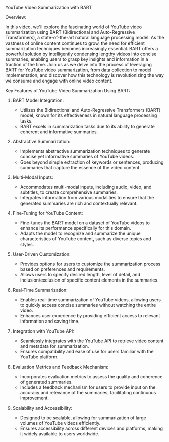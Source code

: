  YouTube Video Summarization with BART
 
Overview:

In this video, we'll explore the fascinating world of YouTube video summarization using BART (Bidirectional and Auto-Regressive Transformers), a state-of-the-art natural language processing model. As the vastness of online content continues to grow, the need for efficient summarization techniques becomes increasingly essential. BART offers a powerful solution by intelligently condensing lengthy videos into concise summaries, enabling users to grasp key insights and information in a fraction of the time. Join us as we delve into the process of leveraging BART for YouTube video summarization, from data collection to model implementation, and discover how this technology is revolutionizing the way we consume and engage with online video content.

Key Features of YouTube Video Summarization Using BART:

1. BART Model Integration:
   - Utilizes the Bidirectional and Auto-Regressive Transformers (BART) model, known for its effectiveness in natural language processing tasks.
   - BART excels in summarization tasks due to its ability to generate coherent and informative summaries.

2. Abstractive Summarization:
   - Implements abstractive summarization techniques to generate concise yet informative summaries of YouTube videos.
   - Goes beyond simple extraction of keywords or sentences, producing summaries that capture the essence of the video content.

3. Multi-Modal Inputs:
   - Accommodates multi-modal inputs, including audio, video, and subtitles, to create comprehensive summaries.
   - Integrates information from various modalities to ensure that the generated summaries are rich and contextually relevant.

4. Fine-Tuning for YouTube Content:
   - Fine-tunes the BART model on a dataset of YouTube videos to enhance its performance specifically for this domain.
   - Adapts the model to recognize and summarize the unique characteristics of YouTube content, such as diverse topics and styles.

5. User-Driven Customization:
   - Provides options for users to customize the summarization process based on preferences and requirements.
   - Allows users to specify desired length, level of detail, and inclusion/exclusion of specific content elements in the summaries.

6. Real-Time Summarization:
   - Enables real-time summarization of YouTube videos, allowing users to quickly access concise summaries without watching the entire video.
   - Enhances user experience by providing efficient access to relevant information and saving time.

7. Integration with YouTube API:
   - Seamlessly integrates with the YouTube API to retrieve video content and metadata for summarization.
   - Ensures compatibility and ease of use for users familiar with the YouTube platform.

8. Evaluation Metrics and Feedback Mechanism:
   - Incorporates evaluation metrics to assess the quality and coherence of generated summaries.
   - Includes a feedback mechanism for users to provide input on the accuracy and relevance of the summaries, facilitating continuous improvement.

9. Scalability and Accessibility:
   - Designed to be scalable, allowing for summarization of large volumes of YouTube videos efficiently.
   - Ensures accessibility across different devices and platforms, making it widely available to users worldwide.
  

